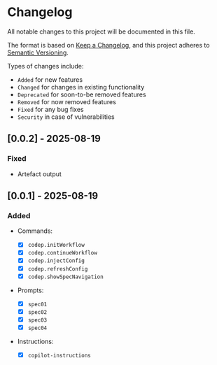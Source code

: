 # Changelog

All notable changes to this project will be documented in this file.

The format is based on [Keep a Changelog](https://keepachangelog.com/en/1.0.0/), and this project adheres to [Semantic Versioning](https://semver.org/spec/v2.0.0.html).

Types of changes include:

- `Added` for new features
- `Changed` for changes in existing functionality
- `Deprecated` for soon-to-be removed features
- `Removed` for now removed features
- `Fixed` for any bug fixes
- `Security` in case of vulnerabilities

## [0.0.2] - 2025-08-19

### Fixed

- Artefact output

## [0.0.1] - 2025-08-19

### Added

- Commands:

    - [x] `codep.initWorkflow`
    - [x] `codep.continueWorkflow`
    - [x] `codep.injectConfig`
    - [x] `codep.refreshConfig`
    - [x] `codep.showSpecNavigation`

- Prompts:

    - [x] `spec01`
    - [x] `spec02`
    - [x] `spec03`
    - [x] `spec04`

- Instructions:

    - [x] `copilot-instructions`
